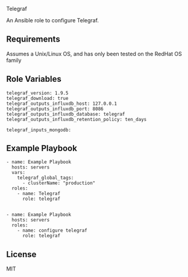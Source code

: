 Telegraf

An Ansible role to configure Telegraf.  

Requirements
------------

Assumes a Unix/Linux OS, and has only been tested on the RedHat OS family

Role Variables
--------------

    telegraf_version: 1.9.5
    telegraf_download: true
    telegraf_outputs_influxdb_host: 127.0.0.1
    telegraf_outputs_influxdb_port: 8086
    telegraf_outputs_influxdb_database: telegraf
    telegraf_outputs_influxdb_retention_policy: ten_days
    
    telegraf_inputs_mongodb:
    
Example Playbook
----------------

    - name: Example Playbook
      hosts: servers
      vars:
        telegraf_global_tags:
          - clusterName: "production"
      roles:
        - name: Telegraf
          role: telegraf


    - name: Example Playbook
      hosts: servers
      roles:
        - name: configure telegraf
          role: telegraf

License
-------

MIT
